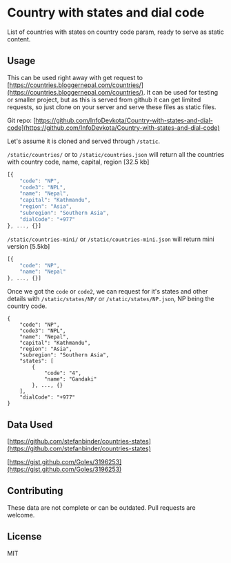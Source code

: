 # Country with states and dial code

List of countries with states on country code param, ready to serve as static content.


## Usage

This can be used right away with get request to [https://countries.bloggernepal.com/countries/](https://countries.bloggernepal.com/countries/). It can be used for testing or smaller project, but as this is served from github it can get limited requests, so just clone on your server and serve these files as static files.

Git repo: [https://github.com/InfoDevkota/Country-with-states-and-dial-code](https://github.com/InfoDevkota/Country-with-states-and-dial-code)

Let's assume it is cloned and served through `/static`.

`/static/countries/` or to `/static/countries.json` will return all the countries with country code, name, capital, region [32.5 kb]

```javascript
[{
    "code": "NP",
    "code3": "NPL",
    "name": "Nepal",
    "capital": "Kathmandu",
    "region": "Asia",
    "subregion": "Southern Asia",
    "dialCode": "+977"
}, ..., {}]
```

 `/static/countries-mini/` or `/static/countries-mini.json`  will return mini version [5.5kb]
```javascript
[{
    "code": "NP",
    "name": "Nepal"
}, ..., {}]
```

Once we got the `code` or `code2`, we can request for it's states and other details with `/static/states/NP/` or `/static/states/NP.json`, NP being the country code.

```
{
    "code": "NP",
    "code3": "NPL",
    "name": "Nepal",
    "capital": "Kathmandu",
    "region": "Asia",
    "subregion": "Southern Asia",
    "states": [
        {
            "code": "4",
            "name": "Gandaki"
        }, ..., {}
    ],
    "dialCode": "+977"
}
```

## Data Used
[https://github.com/stefanbinder/countries-states](https://github.com/stefanbinder/countries-states)

[https://gist.github.com/Goles/3196253](https://gist.github.com/Goles/3196253)


## Contributing
These data are not complete or can be outdated. Pull requests are welcome.

## License
MIT
